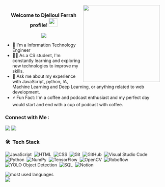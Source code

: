 
<img width="250" align="right" src="https://c.tenor.com/_DOBjnGspYAAAAAM/code-coding.gif">

<h3 align="center">
  Welcome to Djelloul Ferrah profile!
  <img src="https://media.giphy.com/media/hvRJCLFzcasrR4ia7z/giphy.gif" width="28">
</h3>

<!-- Typing SVG by DenverCoder1 - https://github.com/DenverCoder1/readme-typing-svg -->
<p align="center">
  <a href="https://github.com/DenverCoder1/readme-typing-svg"><img src="https://readme-typing-svg.herokuapp.com/?lines=Web%20development;Always%20learning%20new%20things&font=Fira%20Code&center=true&width=440&height=45&color=f75c7e&vCenter=true&size=22"></a>
</p> 

- 🏢 I'm a  Information Technology Engineer
- 👨‍💻 As a CS student, I'm constantly learning and exploring new technologies to improve my skills.
- 💬 Ask me about my experience with JavaScript, python, IA, Machine Learning and  Deep Learning, or anything related to web development.
- ⚡ Fun Fact: I'm a coffee and podcast enthusiast and my perfect day would start and end with a cup of podcast with coffee.


### Connect with Me :

<a href="www.linkedin.com/in/ferrah-djelloul-b5292b227" target="_blank"><img src="https://img.shields.io/badge/-LinkedIn%20-0077B5?style=for-the-badge&logo=Linkedin&logoColor=white"/></a>
<a href="mailto:fe.djelloul5@gmail.com" target="_blank"><img src="https://img.shields.io/badge/-Gmail%20-0077B5?style=for-the-badge&logo=Gmail&logoColor=white"/></a>

### 🛠 &nbsp;Tech Stack
![JavaScript](https://img.shields.io/badge/-JavaScript-05122A?style=flat&logo=javascript)&nbsp;
![HTML](https://img.shields.io/badge/-HTML-05122A?style=flat&logo=HTML5)&nbsp;
![CSS](https://img.shields.io/badge/-CSS-05122A?style=flat&logo=CSS3&logoColor=1572B6)&nbsp;
![Git](https://img.shields.io/badge/-Git-05122A?style=flat&logo=git)&nbsp;
![GitHub](https://img.shields.io/badge/-GitHub-05122A?style=flat&logo=github)&nbsp;
![Visual Studio Code](https://img.shields.io/badge/-Visual%20Studio%20Code-05122A?style=flat&logo=visual-studio-code&logoColor=007ACC)&nbsp;
![Python](https://img.shields.io/badge/-Python%20-05122A?style=flat&logo=python)&nbsp;
![NumPy](https://img.shields.io/badge/-NumPy-05122A?style=flat&logo=numpy)&nbsp;
![TensorFlow](https://img.shields.io/badge/-TensorFlow-05122A?style=flat&logo=tensorflow)&nbsp;
![OpenCV](https://img.shields.io/badge/-OpenCV-05122A?style=flat&logo=opencv)&nbsp;
![Roboflow](https://img.shields.io/badge/-Roboflow-05122A?style=flat&logo=roboflow)&nbsp;
![YOLO Object Detection](https://img.shields.io/badge/-YOLO%20Object%20Detection-05122A?style=flat)&nbsp;
![SQL](https://img.shields.io/badge/-SQL-05122A?style=flat)&nbsp;
![Notion](https://img.shields.io/badge/-Notion-05122A?style=flat)





<img align="left" src="https://github-readme-stats.vercel.app/api/top-langs?username=yousefdergham&show_icons=true&locale=en&layout=compact&theme=radical" alt="most used languages" />
<br>
<a href="https://komarev.com/ghpvc/?username=yousefdergham&style=for-the-badge">
    <img src="https://komarev.com/ghpvc/?username=yousefdergham&style=for-the-badge">
</a>
